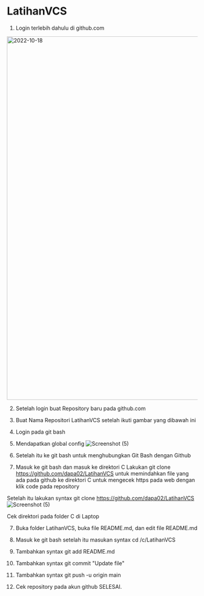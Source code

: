 # LatihanVCS
1. Login terlebih dahulu di github.com
<img width="960" alt="2022-10-18" src="https://user-images.githubusercontent.com/115615983/196600134-1084be41-6059-435c-b234-653e054c4f9e.png">

2. Setelah login buat Repository baru pada github.com

3. Buat Nama Repositori LatihanVCS setelah ikuti gambar yang dibawah ini

4. Login pada git bash
5. Mendapatkan global config
![Screenshot (5)](https://user-images.githubusercontent.com/115615983/196602050-22ed86a5-05d1-409d-baf8-34a299023900.png)


5. Setelah itu ke git bash untuk menghubungkan Git Bash dengan Github

6. Masuk ke git bash dan masuk ke direktori C
Lakukan git clone https://github.com/dapa02/LatihanVCS untuk memindahkan file yang ada pada github ke direktori C untuk mengecek https pada web dengan klik code pada repository


Setelah itu lakukan syntax git clone https://github.com/dapa02/LatihanVCS
![Screenshot (5)](https://user-images.githubusercontent.com/115615983/196602050-22ed86a5-05d1-409d-baf8-34a299023900.png)




Cek direktori pada folder C di Laptop

7. Buka folder LatihanVCS, buka file README.md, dan edit file README.md

8. Masuk ke git bash setelah itu masukan syntax cd /c/LatihanVCS

9. Tambahkan syntax git add README.md
10. Tambahkan syntax git commit "Update file"
11. Tambahkan syntax git push -u origin main
12. Cek repository pada akun github
SELESAI.
